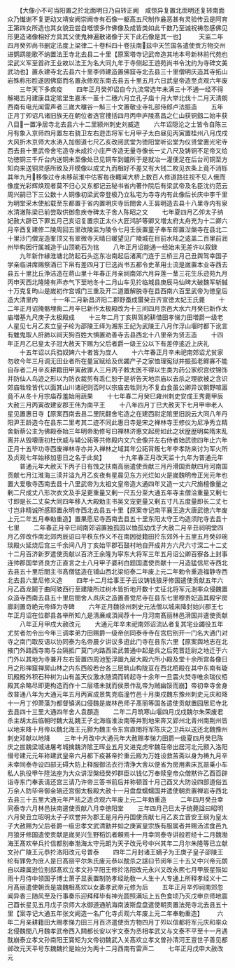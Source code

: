 <!-- { "loadSidebar": true } -->
　　【大像小不可当阳置之扵北面明日乃自转正阙　咸惊异复置北靣明还复转南面众乃懴谢不复更动又靖安阙崇阙寺有石像一躯髙五尺制作麄恶甚有灵验传云是阿育王第四女所造也其女貌丑尝自嘅恨多作佛像及成皆类如此千数乃至诚祝祷忽感佛见形更造诸像相好方具其父使鬼神遍散诸像于天下此石像是其一也】
　　天监二年四月癸夘尚书删定法度上梁律二十卷科四十卷扶南兹中天竺国各遣使贡方物交州进鹦鹉能歌不纳置法王寺北去县二十里【原案塔寺记武帝造其地本号新林前代苑也梁武义军至首祚王业故以法王为名大同九年于寺侧起王逰苑尚书令沈约为寺碑文美武功也】置永建寺北去县六十里李师建造置佛窟寺北去县三十里僧明庆造其寺拓山岩殊称形胜遂因佛窟而名置永修观东南去县五十里五月六日武皇帝造至贞观六年废
　　三年天下多疾疫
　　四年正月癸夘诏自今九流常选年未满三十不通一经不得解褐五月建康县定隂里生嘉禾一茎十二穗六月立孔子庙十月大举北伐十二月天清朗西南有电光闻雷声者三嵗大穰谷一斛三十文置敬业寺礼部侍郎卢法振造
　　五年正月丁夘诏凡诸旧族无在朝位者选官捜括四月丙申庐陵髙昌之仁山获铜劔二始丰获八目一置净居寺北去县六十二里颍州刺史刘威造
　　六年诏隠沦之士皆令自陈三月有象入京师四月置左右骁卫左右逰击将军七月甲子太白昼见丙寅置桂州八月戊戍大风折木京师大水涛入加御道七尺乙亥改阅武堂为徳阳堂听讼堂为仪贤堂置光宅寺西去县十里武帝舍宅造寺未成扵小庄严寺造无量寺像长一丈八尺及铸铜不足帝又给功徳铜三千斤台内送铜未至像处已见铜车到鑪所于是就冶一灌便足在后台司铜至方知向来送铜灵感所致及开模像以成丈九而相好不差又有大钱二枚见衣条上竟不消铄其年九月移像过寺未移前淮中估客毎夜輙闻大桥上数百人修道路往视不见人俄而像度光彩辉焕观者莫不归心又东都记云秘书省内著作院后有梁武帝及名臣沈约范云周兴嗣已下三公数十人铜像初梁武帝登极乃立私宅为寺寺内有此像后长庆中李千里为明堂采木使舩载至东都置于省内置明庆寺后閤舍人王昙明造去县十八里寺内有泉水清澈陈梁已前尝取供御愈疾寺碑太子舍人陈昭之文
　　七年夏四月乙夘太子纳妃赦大辟已下罪五月己亥诏复置宗正太仆大匠鸿胪等卿又増太府太舟充为十二卿六月辛酉复建修二陵周回五里改陵监为陵令七月壬辰置童子奉车郎置湼槃寺在县北二十里沙门僧宠造峯顶又有翠微寺天晴日暖望见广陵城在目前水陆之逺盖二百里前润州毕构因行属城造于山顶勒石为铭
　　八年正月诏能通一经始末无差许以叙録
　　九年新作縁淮塘北防起石头迄东冶南起后渚离门连于三桥三月己丑舆驾幸国子学亲临讲席赐祭酒已下帛有差四月丁巳选尚书五都令史革用士流是嵗置本业寺西去县五十里比丘浄洁造在蒋山里十年春正月亲祠南郊六月异莲一茎三花生乐逰苑九月丙申天西北隆隆有声赤气下至地冬十二月山车见扵临城县庚辰马仙琕大破魏军斩馘十万克复昫山是嵗初作宫城门三重及开二道置解脱寺在县西南六百里武帝为徳皇后造大清里内
　　十一年二月新昌济阳二郡野蚕成蠒癸丑齐宣徳太妃王氏薨
　　十二年正月诏掩骼埋胔二月辛巳新作太极殿改为十三间四月京邑大水六月癸巳新作太庙増基九尺庚子太极殿成
　　十三年二月丁亥舆驾躬耕借田孝悌力田増爵一级老人星见七月乙亥立皇子纶为邵陵王绎为湘东王纪为武陵王八月作浮山堰时都下讹言有魋鬼取人肝肺以祠天狗百姓大惧置劝善寺去县西北十八里帝为贤志造
　　十四年正月乙巳皇太子冠大赦天下赐为父后者爵一级王公以下有差停逺近上庆礼
　　十五年诏以兵驺奴婢六十者皆为庻人
　　十六年春正月辛未祀南郊诏尤贫家勿收今年三月调无田业者所在量冝赋给及优蠲产子之家恤理寃狱并振孤老鳏寡不能自存者二月辛亥耕籍田甲寅赦罪人三月丙子敕太医不得以生类为药公家织宫纹锦饰并防仙人鸟迹之形以为防衣裁剪有乖仁恕于是祈告天地宗庙以去杀之理欲被之含识郊庙牲牷皆代以面其山川诸祀则否时以宗庙去牲则为不复血食虽公卿异议朝野喧嚣竟不从冬十月宗庙荐羞始用蔬果
　　十七年春二月癸巳雍州刺史安成王秀薨甲辰大赦三月丙寅改建安郡王伟为南平王
　　十八年四月丁巳大赦天下七月甲申老人星见置惠日寺【原案西南去县二里阮翻舍宅造之在建西尉定隂里旧説云大同八年丹阳尹王龄造今在县东二里考其二迹不同此惠日寺是宋之禅林寺王修仪为尼净秀立精舍新蔡公主为佛殿泰始三年明帝助修号曰禅林济惠文起房如此之状歴歴明矣隋末乱离并从毁壊唐初杜伏威与辅公祏等共修殿内文六金像并左右侍者始武徳四年止六年正月十五毕功寺西废禅林寺亦并入禅林之域其年公祏背叛七年李孝防来讨为军火所及贞观七年始移加恵日之名于此矣】
　　十九年春正月改天监十九年为普通元年
　　普通元年大赦天下丙子日有蚀之扶南高丽遣使贡献三月丹滑国贡献四月河南国贡献七月江淮海三渎并溢九月乙亥夜有星晨见东方光烂如火是嵗魏明帝正光元年也置大爱敬寺西南去县十八里武帝为太祖文皇帝造大通四年又造一丈六尺旃檀像量之剰二尺成丈八形次衣文及手足更重量又剰一尺五分至大通五年寺主僧洽重量又剰七寸即是长二丈矣大同四年移入大殿勅主书吴文宠更量又剰五寸凡五度量即长二丈七寸岂非精诚所感耶置永明寺西北去县五十里【原案寺记南平襄王造大唐武徳六年废上元二年五月奉勅重造】置果愿尼寺西南去县五十里东阳太守王均造须陀寺去县十七里
　　二年春正月辛巳祠南郊诏置独孤园以恤孤幼戊子大赦二月辛丑祠明堂四月乙夘改作南北郊丙辰诏曰平秩东作义不在南因徙籍田扵东郊外十五里五月癸卯琬琰殿火延烧后宫三千余间八月丁亥始平郡石鼓村地自开成井方六尺六寸深二十二丈十二月百济新罗遣使贡献以百济王余隆为寜东大将军三年五月诏公卿百寮各上封事连帅郡国举贤良方正直言之士八月甲子婆利白题国遣使贡献十一月造猛信尼寺西北去县五十里后閤主书髙僧猛造在铺山西北梁绍泰二年废上元二年勅令重造福静寺西北去县六里尼修义造
　　四年十二月给事王子云议铸钱狼牙修国遣使贡献五年六月乙酉龙鬬于曲阿陂西行至建陵所过树木皆折地开数十丈征北将军元澍率众侵魏置众造寺西南去县五十里后閤舍人呉庆之造置善觉尼寺在县东七里穆贵妃造其殿宇房廊刹置竒絶元帝绎为寺碑
　　六年正月魏徐州刺史元法僧以城来降封始兴郡王七年正月诏在位郡县各举所知凢是清亷咸湏闻荐十一月河南髙丽林邑滑国并遣使贡献
　　八年正月甲戍大赦改元
　　大通元年辛未祀南郊诏流亾者复其宅业蠲役五年尤贫者勿令出今年三调孝弟力田赐爵一级帝创同泰寺寺在宫后别开一门名大通门对寺之南门取反语以协同泰为名帝晨夕讲议多逰此门寺在县东六里【原案舆地志在北掖门外路西寺南与台隔抵广莫门内路西梁武普通中起是呉之后苑晋廷尉之地迁于六门外以其地为寺兼开左右营置四周池堑浮圗九层大殿六所小殿及堂十余所宫各像日月之形禅窟禅房山林之内东西般若台各三层筑山构陇亘在西北栢殿在其中东南有璇玑殿殿外积石种树为山有盖天仪激水随滴而转起寺十余年一旦震火焚寺唯余瑞仪栢殿其余略尽即更构造而作十二层塔未就而侯景作乱帝为贼幽馁而崩】帝初幸寺舍身改普通八年为大通元年五月丙寅成景隽克临潼竹邑十月庚戍魏东豫州刺史元庆和降十一月丁夘萧藻为都督镇涡口侵魏是嵗林邑师子髙丽等国各遣使贡献置园居尼寺北去县四十三里大通四年舍人袁頵造
　　二年二月筑寒山堰四月戊戍魏尔朱荣废君杀主胡太后临朝时魏大乱魏王子北海临淮汝南等并割地来奔又郢州北青州南荆州皆以地来降十月帝以魏北海王元颢为魏主令东宫直閤将军陈庆之卫兵以送还北魏豫州刺史邓献以地降
　　三年十月改中大通元年大赦赐孝悌力田爵一级夏四月癸巳陈庆之拔魏梁城进屠考城擒魏济隂王晖业五月又进克虎牢魏荘帝出居河北元颢入洛阳僣号建元元年称建武皇帝六月都下疫甚帝扵重云殿为万姓设救苦斋以身为祷九月辛未幸同泰寺设四部无碍大防上释服御法衣行清浄大舍以便省为房用素床瓦噐乗小车私人执役甲午陞法座为大众讲湼槃经癸夘群臣以钱亿万奉赎皇帝众僧黙许乙酉百辟诣寺东门奉表请还宫三请乃许帝三答书前后并称顿首十月己酉又大防设四部道俗五万余人防毕帝御金辂还宫御太极殿大赦十一月盘盘蠕蠕国并遣使朝贡置禅岩寺西北去县三十五里大通元年严袪之造贞观六年废上元二年勅重造
　　二年四月癸丑幸同泰寺六月林邑扶南遣使贡献八月幸徳阳堂
　　三年四月己巳太子统薨諡曰昭明六月癸丑立昭明太子子欢誉并为郡王是月丹丹国使贡献七月乙亥立晋安王纲为皇太子大赦赐为父后者爵一级忠孝文武清勤并如之庚寅皇宗族有服属者并赐汤沭食邑九月狼牙修国遣使贡献是嵗吴兴生野稻饥者頼焉十一月幸同泰寺讲般若经十二月魏渤海王髙欢举兵扵信都别奉渤海太守元朗为天子改元号中兴其年二月尔朱隆等已立献文孙广陵王元恭扵洛阳改元号普泰
　　四年二月封诸王嫡子为王庚子皇子邵陵王纶有罪免为庻人是日髙丽平尔朱氏废元恭以酖杀之諡曰节闵年三十五又中兴帝元朗自以疎属逊位别邸髙欢立孝文孙平阳王修扵洛阳改元永兴又改永熈七月甲辰星殒如雨十月侍中领国子博士萧子显表置制防孝经助敎一人生十人专通上所释孝经义十二月髙丽遣使朝贡是歳魏相髙欢以女妻孝武帝元修为后
　　五年正月辛夘祠南郊忽闻异香三随风至及行事奏乐迎拜拜毕有神光圆照满坛上五色食顷乃灭戊申京师地震己酉长星见五月戊子京师大水御道通航海南波斯盘盘遣使朝贡置法苑寺北去县五十里【案寺记大通五年张文阙造一名广化寺贞观六年废上元二年奉勅重造】
　　六年二月亲耕籍田大赐孝悌力田三月百济遣使贡方物四月丁夘以信都将军元庆和率众北侵魏閠八月魏孝武帝西入闗都长安以宇文泰为丞相孝武又与文泰不平至十一月遇酖崩泰立孝文孙南阳王寳矩为文帝初魏武入关髙欢立孝文曽孙清河王亶世子善见都邺改元天平号东魏魏扵是始分为两十二月西南有雷声二
　　七年正月戊申大赦改元
